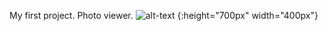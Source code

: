 My first project. Photo viewer. 
![alt-text](https://github.com/MatveyGarbuzov/Swift/blob/main/Project1/Example.gif) {:height="700px" width="400px"}
